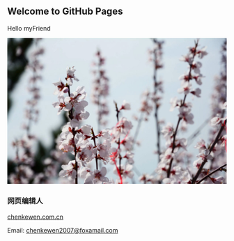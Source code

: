 ## Welcome to GitHub Pages

Hello myFriend

![index pic](https://raw.githubusercontent.com/chenkewen2007/chenkewen2007.github.io/master/img/h-1.jpg)



### 网页编辑人

[chenkewen.com.cn](http://chenkewen.com.cn)

Email: chenkewen2007@foxamail.com
